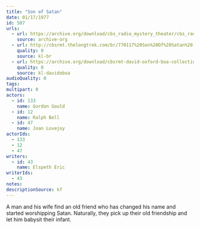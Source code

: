 ```yaml
---
title: "Son of Satan"
date: 01/17/1977
id: 587
urls: 
  - url: https://archive.org/download/cbs_radio_mystery_theater/cbs_radio_mystery_theater-0551-0600.zip/cbs_radio_mystery_theater-0551-0600%2Fcbsrmt_0587_son_of_satan.mp3
    source: archive-org
  - url: http://cbsrmt.thelongtrek.com/br/770117%20Son%20Of%20Satan%20-%20WOR.mp3
    quality: 0
    source: kl-br
  - url: https://archive.org/download/cbsrmt-david-oxford-boa-collection/CBSRMT-770117-0587-Son-of-Satan-(128-48)_WBBM-JE-{BoA}.mp3
    quality: 0
    source: kl-davidoboa
audioQuality: 0
tags: 
multipart: 0
actors:  
  - id: 133
    name: Gordon Gould  
  - id: 12
    name: Ralph Bell  
  - id: 47
    name: Joan Lovejoy
actorIds:  
  - 133  
  - 12  
  - 47
writers:  
  - id: 43
    name: Elspeth Eric
writerIds:  
  - 43
notes: 
descriptionSource: kf
---
```

A man and his wife find an old friend who has changed his name and started worshipping Satan. Naturally, they pick up their old friendship and let him babysit their infant.